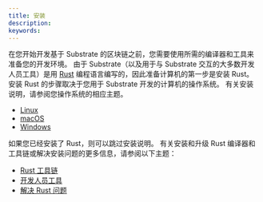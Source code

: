 ```yaml
---
title: 安装
description:
keywords:
---
```


在您开始开发基于 Substrate 的区块链之前，您需要使用所需的编译器和工具来准备您的开发环境。
由于 Substrate（以及用于与 Substrate 交互的大多数开发人员工具）是用 [Rust](https://www.rust-lang.org/) 编程语言编写的，因此准备计算机的第一步是安装 Rust。
安装 Rust 的步骤取决于您用于 Substrate 开发的计算机的操作系统。
有关安装说明，请参阅您操作系统的相应主题。

- [Linux](/install/linux/)
- [macOS](/install/macos/)
- [Windows](/install/windows/)

如果您已经安装了 Rust，则可以跳过安装说明。
有关安装和升级 Rust 编译器和工具链或解决安装问题的更多信息，请参阅以下主题：

- [Rust 工具链](/install/rust-toolchain/)
- [开发人员工具](/install/developer-tools/)
- [解决 Rust 问题](/install/troubleshoot-rust-issues/)
